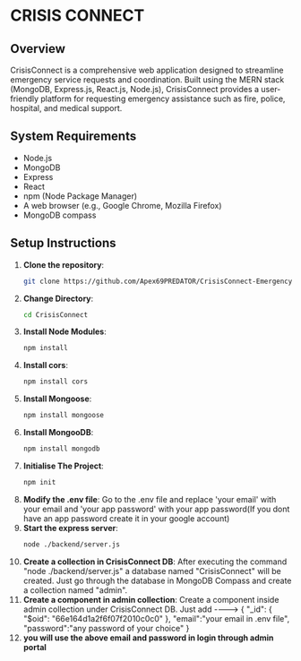 # CRISIS CONNECT

## Overview

CrisisConnect is a comprehensive web application designed to streamline emergency service requests and coordination. Built using the MERN stack (MongoDB, Express.js, React.js, Node.js), CrisisConnect provides a user-friendly platform for requesting emergency assistance such as fire, police, hospital, and medical support.

## System Requirements
- Node.js
- MongoDB
- Express
- React
- npm (Node Package Manager)
- A web browser (e.g., Google Chrome, Mozilla Firefox)
- MongoDB compass

## Setup Instructions
1. **Clone the repository**:
   ```bash
   git clone https://github.com/Apex69PREDATOR/CrisisConnect-Emergency-Service-Provider.git
2. **Change Directory**:
   ```bash
   cd CrisisConnect
3. **Install Node Modules**:
   ```bash
   npm install
4. **Install cors**:
   ```bash
   npm install cors
5. **Install Mongoose**:
   ```bash
   npm install mongoose
6. **Install MongooDB**:
   ```bash
   npm install mongodb
7. **Initialise The Project**:
   ```bash
   npm init
8. **Modify the .env file**:
    Go to the .env file and replace 'your email' with your email and 'your app password' with your app password(If you dont have an app password create it in your google account)
9. **Start the express server**:
   ```bash
   node ./backend/server.js
10. **Create a collection  in CrisisConnect DB**:
   After executing the command "node ./backend/server.js" a database named "CrisisConnect" will be created. Just go through the database in MongoDB Compass and create a collection named "admin".
11. **Create a component in admin collection**:
   Create a component inside admin collection under CrisisConnect DB. Just add  ---->
   {
  "_id": {
    "$oid": "66e164d1a2f6f07f2010c0c0"
  },
  "email":"your email in .env file",
  "password":"any password of your choice"
}
12. **you will use the above email and password in login through admin portal**
